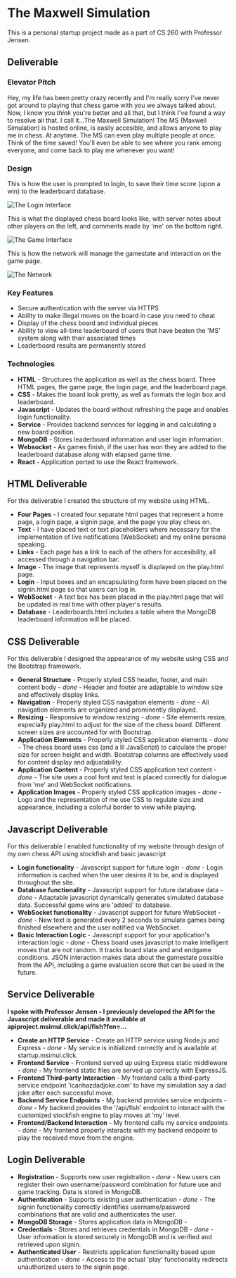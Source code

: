 # The Maxwell Simulation

This is a personal startup project made as a part of CS 260 with Professor Jensen.



## Deliverable

### Elevator Pitch

Hey, my life has been pretty crazy recently and I'm really sorry I've never got around to playing that chess game with you we always talked about. Now, I know you *think* you're better and all that, but I think I've found a way to resolve all that. I call it...The Maxwell Simulation! The MS (Maxwell Simulation) is hosted online, is easily accesible, and allows anyone to play me in chess. At anytime. The MS can even play multiple people at once. Think of the time saved! You'll even be able to see where you rank among everyone, and come back to play me whenever you want!

### Design

This is how the user is prompted to login, to save their time score (upon a win) to the leaderboard database.

![The Login Interface](/loginpage.png)

This is what the displayed chess board looks like, with server notes about other players on the left, and comments made by 'me' on the bottom right.

![The Game Interface](/mainpage.png)

This is how the network will manage the gamestate and interaction on the game page.

![The Network](/network.png)

### Key Features

* Secure authentication with the server via HTTPS
* Ability to make illegal moves on the board in case you need to cheat
* Display of the chess board and individual pieces
* Ability to view all-time leaderboard of users that have beaten the 'MS' system along with their associated times
* Leaderboard results are permanently stored

### Technologies

* **HTML** - Structures the application as well as the chess board. Three HTML pages, the game page, the login page, and the leaderboard page.
* **CSS** - Makes the board look pretty, as well as formats the login box and leaderboard.
* **Javascript** - Updates the board without refreshing the page and enables login functionality.
* **Service** - Provides backend services for logging in and calculating a new board position.
* **MongoDB** - Stores leaderboard information and user login information.
* **Websocket** - As games finish, if the user has won they are added to the leaderboard database along with elapsed game time.
* **React** - Application ported to use the React framework.

## HTML Deliverable

For this deliverable I created the structure of my website using HTML.
* **Four Pages** - I created four separate html pages that represent a home page, a login page, a signin page, and the page you play chess on.
* **Text** - I have placed text or text placeholders where necessary for the implementation of live notifications (WebSocket) and my online persona speaking.
* **Links** - Each page has a link to each of the others for accesibility, all accessed through a navigation bar.
* **Image** - The image that represents myself is displayed on the play.html page.
* **Login** - Input boxes and an encapsulating form have been placed on the signin.html page so that users can log in.
* **WebSocket** - A text box has been placed in the play.html page that will be updated in real time with other player's results.
* **Database** - Leaderboards.html includes a table where the MongoDB leaderboard information will be placed.

## CSS Deliverable

For this deliverable I designed the appearance of my website using CSS and the Bootstrap framework.
* **General Structure** - Properly styled CSS header, footer, and main content body - *done* - Header and footer are adaptable to window size and effectively display links.
* **Navigation** - Properly styled CSS navigation elements - *done* - All navigation elements are organized and prominently displayed.
* **Resizing** - Responsive to window resizing - *done* - Site elements resize, especially play.html to adjust for the size of the chess board. Different screen sizes are accounted for with Bootstrap.
* **Application Elements** - Properly styled CSS application elements - *done* - The chess board uses css (and a lil JavaScript) to calculate the proper size for screen height and width. Bootstrap columns are effectively used for content display and adjustability.
* **Application Content** - Properly styled CSS application text content - *done* - The site uses a cool font and text is placed correctly for dialogue from 'me' and WebSocket notifications.
* **Application Images** - Properly styled CSS application images - *done* - Logo and the representation of me use CSS to regulate size and appearance, including a colorful border to view while playing.

## Javascript Deliverable

For this deliverable I enabled functionality of my website through design of my own chess API using stockfish and basic javascript
* **Login functionality** - Javascript support for future login - *done* - Login information is cached when the user desires it to be, and is displayed throughout the site.
* **Database functionality** - Javascript support for future database data - *done* - Adaptable javascript dynamically generates simulated database data. Successful game wins are 'added' to database.
* **WebSocket functionality** - Javascript support for future WebSocket - *done* - New text is generated every 2 seconds to simulate games being finished elsewhere and the user notified via WebSocket.
* **Basic Interaction Logic** - Javascript support for your application's interaction logic - *done* - Chess board uses javascript to make intelligent moves that are *not* random. It tracks board state and and endgame conditions. JSON interaction makes data about the gamestate possible from the API, including a game evaluation score that can be used in the future.

## Service Deliverable
**I spoke with Professor Jensen - I previously developed the API for the Javascript deliverable and made it available at apiproject.msimul.click/api/fish?fen=...**
* **Create an HTTP Service** - Create an HTTP service using Node.js and Express - *done* - My service is initialized correctly and is available at startup.msimul.click.
* **Frontend Service** - Frontend served up using Express static middleware - *done* - My frontend static files are served up correctly with ExpressJS.
* **Frontend Third-party Interaction** - My frontend calls a third-party service endpoint 'icanhazdadjoke.com' to have my simulation say a dad joke after each successful move.
* **Backend Service Endpoints** - My backend provides service endpoints - *done* - My backend provides the '/api/fish' endpoint to interact with the customized stockfish engine to play moves at 'my' level.
* **Frontend/Backend Interaction** - My frontend calls my service endpoints - *done* - My frontend properly interacts with my backend endpoint to play the received move from the engine.

## Login Deliverable
* **Registration** - Supports new user registration - *done* - New users can register their own username/password combination for future use and game tracking. Data is stored in MongoDB.
* **Authentication** - Supports existing user authentication - *done* - The signin functionality correctly identifies username/password combinations that are valid and authenticates the user.
* **MongoDB Storage** - Stores application data in MongoDB - 
* **Credentials** - Stores and retrieves credentials in MongoDB - *done* - User information is stored securely in MongoDB and is verified and retrieved upon signin.
* **Authenticated User** - Restricts application functionality based upon authentication - *done* - Access to the actual 'play' functionality redirects unauthorized users to the signin page.
